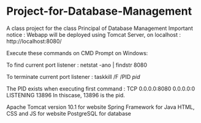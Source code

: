 # Project-for-Database-Management
A class project for the class Principal of Database Management
Important notice :
Webapp will be deployed using Tomcat Server, on localhost : http://localhost:8080/

Execute these commands on CMD Prompt on Windows:

To find current port listener : netstat -ano | findstr 8080

To terminate current port listener : taskkill /F /PID *pid*

The PID exists when executing first command :  TCP    0.0.0.0:8080           0.0.0.0:0              LISTENING       13896
In thiscase, 13896 is the pid.

Apache Tomcat version 10.1 for website
Spring Framework for Java
HTML, CSS and JS for website
PostgreSQL for database
